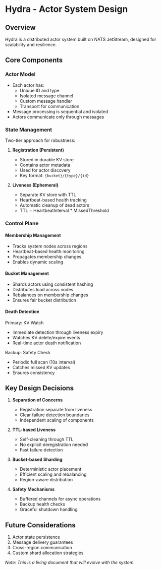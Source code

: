 # Hydra - Actor System Design

## Overview
Hydra is a distributed actor system built on NATS JetStream, designed for scalability and resilience.

## Core Components

### Actor Model
- Each actor has:
  - Unique ID and type
  - Isolated message channel
  - Custom message handler
  - Transport for communication
- Message processing is sequential and isolated
- Actors communicate only through messages

### State Management
Two-tier approach for robustness:

1. **Registration (Persistent)**
   - Stored in durable KV store
   - Contains actor metadata
   - Used for actor discovery
   - Key format: `{bucket}/{type}/{id}`

2. **Liveness (Ephemeral)**
   - Separate KV store with TTL
   - Heartbeat-based health tracking
   - Automatic cleanup of dead actors
   - TTL = HeartbeatInterval * MissedThreshold

### Control Plane

#### Membership Management
- Tracks system nodes across regions
- Heartbeat-based health monitoring
- Propagates membership changes
- Enables dynamic scaling

#### Bucket Management
- Shards actors using consistent hashing
- Distributes load across nodes
- Rebalances on membership changes
- Ensures fair bucket distribution

#### Death Detection
Primary: KV Watch
- Immediate detection through liveness expiry
- Watches KV delete/expire events
- Real-time actor death notification

Backup: Safety Check
- Periodic full scan (10s interval)
- Catches missed KV updates
- Ensures consistency

## Key Design Decisions

1. **Separation of Concerns**
   - Registration separate from liveness
   - Clear failure detection boundaries
   - Independent scaling of components

2. **TTL-based Liveness**
   - Self-cleaning through TTL
   - No explicit deregistration needed
   - Fast failure detection

3. **Bucket-based Sharding**
   - Deterministic actor placement
   - Efficient scaling and rebalancing
   - Region-aware distribution

4. **Safety Mechanisms**
   - Buffered channels for async operations
   - Backup health checks
   - Graceful shutdown handling

## Future Considerations
1. Actor state persistence
2. Message delivery guarantees
3. Cross-region communication
4. Custom shard allocation strategies

_Note: This is a living document that will evolve with the system._